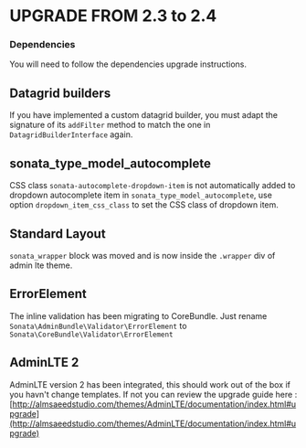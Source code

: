 UPGRADE FROM 2.3 to 2.4
=======================

### Dependencies

You will need to follow the dependencies upgrade instructions.

## Datagrid builders

If you have implemented a custom datagrid builder, you must adapt the signature of its `addFilter` method to match the one in `DatagridBuilderInterface` again.

## sonata_type_model_autocomplete
CSS class ``sonata-autocomplete-dropdown-item`` is not automatically added to dropdown autocomplete item in ``sonata_type_model_autocomplete``, use option ``dropdown_item_css_class`` to set the CSS class of dropdown item.

## Standard Layout
``sonata_wrapper`` block was moved and is now inside the ``.wrapper`` div of admin lte theme.

## ErrorElement

The inline validation has been migrating to CoreBundle. Just rename ``Sonata\AdminBundle\Validator\ErrorElement`` to ``Sonata\CoreBundle\Validator\ErrorElement``

## AdminLTE 2

AdminLTE version 2 has been integrated, this should work out of the box if you havn't change templates. If not you can review the upgrade guide here : [http://almsaeedstudio.com/themes/AdminLTE/documentation/index.html#upgrade](http://almsaeedstudio.com/themes/AdminLTE/documentation/index.html#upgrade)